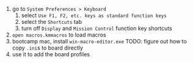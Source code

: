 1) go to `System Preferences > Keyboard`
   1) select `Use F1, F2, etc. keys as standard function keys`
   2) select the `Shortcuts` tab
   3) turn off `Display` and `Mission Control` function key shortcuts
2) `open macros.kmmacros` to load macros
3) bootcamp mac, install `win-macro-editor.exe` TODO: figure out how to copy `.ini`s to board directly
4) use it to add the board profiles